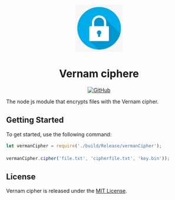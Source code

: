 <p align="center">
  <img src="./assets/logo.png" alt="Vernam cipher logo" width="128" height="128">
  <h1 align="center">Vernam ciphere</h1>
</p>
<p align="center">
    <a aria-label="License" href="https://github.com/UrijHoruzij/verman-cipher/LICENSE.md">
      <img alt="GitHub" src="https://img.shields.io/github/license/UrijHoruzij/verman-cipher?color=33bdef">
    </a>
  </p>

The node js module that encrypts files with the Vernam cipher.

## Getting Started

To get started, use the following command:

```js
let vermanCipher = require('./build/Release/vermanCipher');

vermanCipher.cipher('file.txt', 'cipherfile.txt', 'key.bin'));
```

## License

Vernam cipher is released under the [MIT License](https://github.com/UrijHoruzij/verman-cipher/LICENSE.md).
